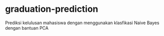 # graduation-prediction
Prediksi kelulusan mahasiswa dengan menggunakan klasfikasi Naive Bayes dengan bantuan PCA
